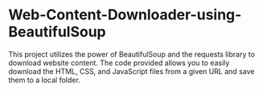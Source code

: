 # Web-Content-Downloader-using-BeautifulSoup
This project utilizes the power of BeautifulSoup and the requests library to download website content. The code provided allows you to easily download the HTML, CSS, and JavaScript files from a given URL and save them to a local folder.
